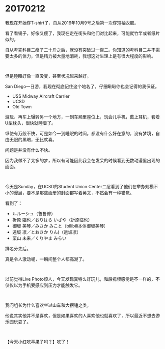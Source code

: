 # 20170212

我现在开始穿T-shirt了，自从2016年10月9号之后第一次穿短袖衣服。

看了看镜子，好像又瘦了，我现在走在街头和他们对比起来，可能就竹竿或者纸片似的。

自从考完科目二瘦了二十斤之后，就没有突破过一百二。你知道的考科目二并不需要太多的体力，但是精力被大量地消耗，我想这对生理上是有很大程度的影响。

<br/>

但是睡眠好像一直没变，甚至状况越来越好。

San Diego一日游，我现在彻底记住这个地名了，仔细瞅瞅你也会记得的我保证。

* USS Midway Aircraft Carrier
* UCSD
* Old Town

游玩、再车上辗转另一个地方，一到车厢里座位上，玩会儿手机，戴上耳机，套着U型枕头，很快就睡着了。

纵使有万般不快，可是如今一到睡眠的时间，都没有什么好在意的，没有梦境，自由无限的黑暗，无比欢喜。

问题是并没有什么不快。

因为我做不了太多的梦，所以有可能因此我会在发呆的时候看到无数动漫里出现的画面。

<br/>

今天是Sunday，在UCSD的Student Union Center二层看到了他们在举办规模不小的漫展，要不是那些画册的封面都写着英文，不然会有一种错觉。

看到了：

* ルルーシュ（鲁鲁修）
* 折原 臨也／おりはら いざや（折原临也）
* 御坂 美琴／みさか みこと（bilibili本体御坂美琴）
* 遠坂 凛／とおさか りん)（远坂凛）
* 栗山 未来／くりやま みらい

排名分先后。

真是令人激动呢，一瞬间整个人都高潮了。

<br/>

以前觉得Live Photo烦人，今天发现真特么好玩儿，和段视频感觉是不一样的，不仅仅以为手机要感应到压力才能触发它。

<br/>

我问组长为什么喜欢坐过山车和大摆锤之类。

他说其实他并不是喜欢，但是如果喜欢的人喜欢他也就喜欢了，所以最近不想去游乐园玩耍了。

<br/>

【今天小红吃苹果了吗？】吃了！